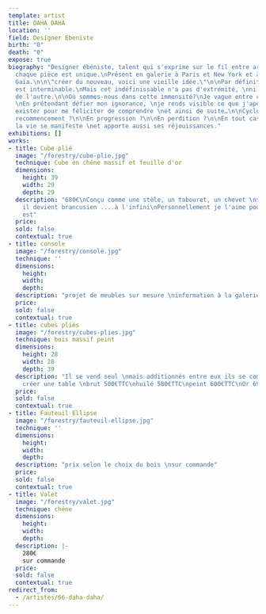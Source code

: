 ```yaml
---
template: artist
title: DAHA DAHA
location: ''
field: Designer Ebeniste
birth: "0"
death: "0"
expose: true
biography: "Designer ébéniste, talent qui s'exprime sur le fil entre art et artisanat,
  chaque pièce est unique.\nPrésent en galerie à Paris et New York et à la Galerie
  Gaïa.\n\n\"créer du nouveau, voici une vieille idée.\"\n\nPar définition, l'infini
  est interminable.\nMais cet indéfinissable n'a pas d'extrémité, \nni d'un bout ni
  de l'autre.\n\nOù sommes-nous dans cette immensité?\nJe vague entre ces inconnus.
  \nEn prétendant défier mon ignorance, \nje rends visible ce que j'aperçois. \nFaire
  exister pour me féliciter de comprendre \net ainsi de suite…\n\nCycle éternel en
  recommencement ?\n\nEn progression ?\n\nEn perdition ?\n\nEn tout cas en évolution,
  la vie se manifeste \net apporte aussi ses réjouissances."
exhibitions: []
works:
- title: Cube plié
  image: "/forestry/cube-plie.jpg"
  technique: Cube en chêne massif et feuille d'or
  dimensions:
    height: 39
    width: 29
    depth: 29
  description: "680€\nConçu comme une stèle, un tabouret, un chevet \nsi on l'empile
    il devient brancusien ....à l'infini\nPersonnellement je l'aime pour ce qu'il
    est"
  price:
  sold: false
  contextual: true
- title: console
  image: "/forestry/console.jpg"
  technique: ''
  dimensions:
    height:
    width:
    depth:
  description: "projet de meubles sur mesure \ninformation à la galerie"
  price:
  sold: false
  contextual: true
- title: cubes pliés
  image: "/forestry/cubes-plies.jpg"
  technique: bois massif peint
  dimensions:
    height: 28
    width: 28
    depth: 39
  description: "Il se vend seul \nmais additionnés entre eux ils se complètent pour
    créer une table \nbrut 500€TTC\nhuilé 580€TTC\npeint 600€TTC\nOr 690€TTC"
  price:
  sold: false
  contextual: true
- title: Fauteuil Ellipse
  image: "/forestry/fauteuil-ellipse.jpg"
  technique: ''
  dimensions:
    height:
    width:
    depth:
  description: "prix selon le choix du bois \nsur commande"
  price:
  sold: false
  contextual: true
- title: Valet
  image: "/forestry/valet.jpg"
  technique: chêne
  dimensions:
    height:
    width:
    depth:
  description: |-
    280€
    sur commande
  price:
  sold: false
  contextual: true
redirect_from:
  - /artistes/66-daha-daha/
---
```


